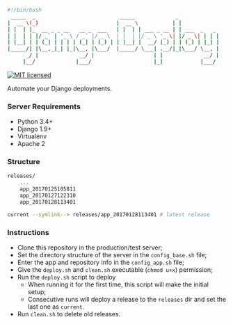 ```sh
#!/bin/bash
 _____  _                           _____             _
|  __ \(_)                         |  __ \           | |
| |  | |_  __ _ _ __   __ _  ___   | |  | | ___ _ __ | | ___  _   _
| |  | | |/ _` | '_ \ / _` |/ _ \  | |  | |/ _ \ '_ \| |/ _ \| | | |
| |__| | | (_| | | | | (_| | (_) | | |__| |  __/ |_) | | (_) | |_| |
|_____/| |\__,_|_| |_|\__, |\___/  |_____/ \___| .__/|_|\___/ \__, |
      _/ |             __/ |                   | |             __/ |
     |__/             |___/                    |_|            |___/

```
[![MIT licensed](https://img.shields.io/badge/license-MIT-blue.svg)](https://raw.githubusercontent.com/hyperium/hyper/master/LICENSE)

Automate your Django deployments.

### Server Requirements

* Python 3.4+
* Django 1.9+
* Virtualenv
* Apache 2

### Structure

```sh
releases/
	...
	app_20170125105811
	app_20170127122310
	app_20170128113401

current --symlink--> releases/app_20170128113401 # latest release
```

### Instructions

* Clone this repository in the production/test server;
* Set the directory structure of the server in the `config_base.sh` file;
* Enter the app and repository info in the `config_app.sh` file;
* Give the `deploy.sh` and `clean.sh` executable (`chmod u+x`) permission;
* Run the `deploy.sh` script to deploy
	* When running it for the first time, this script will make the initial setup;
	* Consecutive runs will deploy a release to the `releases` dir and set the last one as `current`.
* Run `clean.sh` to delete old releases.
